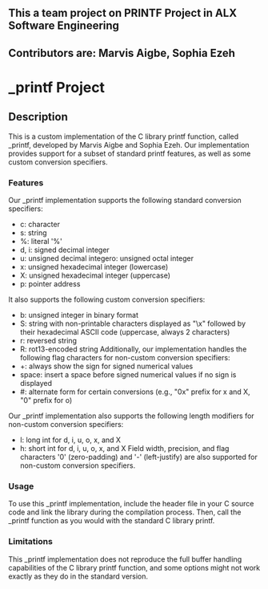 ## This a team project on PRINTF Project in ALX Software Engineering
## Contributors are: Marvis Aigbe, Sophia Ezeh

# _printf Project
## Description
This is a custom implementation of the C library printf function, called _printf, developed by Marvis Aigbe and Sophia Ezeh. Our implementation provides support for a subset of standard printf features, as well as some custom conversion specifiers.

### Features
Our _printf implementation supports the following standard conversion specifiers:
- c: character
- s: string
- %: literal '%'
- d, i: signed decimal integer
- u: unsigned decimal integero: unsigned octal integer
- x: unsigned hexadecimal integer (lowercase)
- X: unsigned hexadecimal integer (uppercase)
- p: pointer address

It also supports the following custom conversion specifiers:
- b: unsigned integer in binary format
- S: string with non-printable characters displayed as "\x" followed by their hexadecimal ASCII code (uppercase, always 2 characters)
- r: reversed string
- R: rot13-encoded string
Additionally, our implementation handles the following flag characters for non-custom conversion specifiers:
- +: always show the sign for signed numerical values
- space: insert a space before signed numerical values if no sign is displayed
- #: alternate form for certain conversions (e.g., "0x" prefix for x and X, "0" prefix for o)

Our _printf implementation also supports the following length modifiers for non-custom conversion specifiers:
- l: long int for d, i, u, o, x, and X
- h: short int for d, i, u, o, x, and X
Field width, precision, and flag characters '0' (zero-padding) and '-' (left-justify) are also supported for non-custom conversion specifiers.

### Usage
To use this _printf implementation, include the header file in your C source code and link the library during the compilation process. Then, call the _printf function as you would with the standard C library printf.

### Limitations
This _printf implementation does not reproduce the full buffer handling capabilities of the C library printf function, and some options might not work exactly as they do in the standard version.
